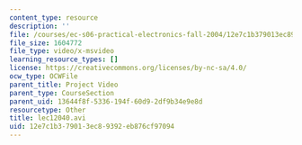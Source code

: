 ```yaml
---
content_type: resource
description: ''
file: /courses/ec-s06-practical-electronics-fall-2004/12e7c1b379013ec89392eb876cf97094_lec12040.avi
file_size: 1604772
file_type: video/x-msvideo
learning_resource_types: []
license: https://creativecommons.org/licenses/by-nc-sa/4.0/
ocw_type: OCWFile
parent_title: Project Video
parent_type: CourseSection
parent_uid: 13644f8f-5336-194f-60d9-2df9b34e9e8d
resourcetype: Other
title: lec12040.avi
uid: 12e7c1b3-7901-3ec8-9392-eb876cf97094
---
```

